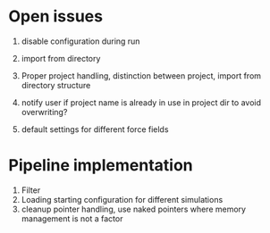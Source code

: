 # Open issues

1. disable configuration during run
1. import from directory
1. Proper project handling, distinction between project, import from directory structure

1. notify user if project name is already in use in project dir to avoid overwriting?

1. default settings for different force fields

# Pipeline implementation

1. Filter
1. Loading starting configuration for different simulations
1. cleanup pointer handling, use naked pointers where memory management is not a factor
